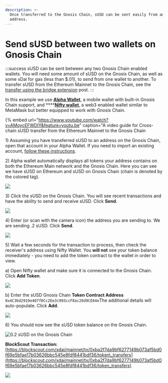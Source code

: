 ```yaml
---
description: >-
  Once transferred to the Gnosis Chain, sUSD can be sent easily from address to
  address.
---
```


# Send sUSD between two wallets on Gnosis Chain

:::success
sUSD can be sent between any two Gnosis Chain enabled wallets. You will need some amount of sUSD on the Gnosis Chain, as well as some xDai for gas \(less than $.01\), to send from one wallet to another. To transfer sUSD from the Ethereum Mainnet to the Gnosis Chain, see the [transfer using the bridge extension](/specs/bridges/eth-gc/susd-bridge-extension/transfer-susd-through-the-bridge-extension) post.
:::

In this example we use [**Alpha Wallet**](https://alphawallet.com/), a mobile wallet with built-in Gnosis Chain support, and ****[**Nifty wallet**](https://chrome.google.com/webstore/detail/nifty-wallet/jbdaocneiiinmjbjlgalhcelgbejmnid?hl=en), a web3 enabled wallet similar to MetaMask but better equipped to work with Gnosis Chain.

{% embed url="https://www.youtube.com/watch?v=AMoycEFWDIY&feature=youtu.be" caption="A video guide for Cross-chain sUSD transfer from the Ethereum Mainnet to the Gnosis Chain

1\) Assuming you have transferred sUSD to an address on the Gnosis Chain, open that account in your Alpha Wallet. If you need to import an existing account, [follow these instructions](https://www.xdaichain.com/for-users/wallets/alpha-wallet/importing-an-existing-account-to-alpha-wallet).

2\) Alpha wallet automatically displays all tokens your address contains on both the Ethereum Main network and the Gnosis Chain. Here you can see we have sUSD on Ethereum and sUSD on Gnosis Chain \(chain is denoted by the colored tag\).

![](/img/specs/bridges/synth1.png)

3\) Click the sUSD on the Gnosis Chain. You will see recent transactions and have the ability to send and receive sUSD. Click **Send**.

![](/img/specs/bridges/send1-1.png)

4\) Enter \(or scan with the camera icon\) the address you are sending to. We are sending .2 sUSD. Click **Send**.

![](/img/specs/bridges/send2.png)

5\) Wait a few seconds for the transaction to process, then check the receiver's address using Nifty Wallet. You **will not** see your token balance immediately - you need to add the token contract to the wallet in order to view.

a\) Open Nifty wallet and make sure it is connected to the Gnosis Chain. Click **Add Token**.

![](/img/specs/bridges/xdai1.png)

b\) Enter the sUSD Gnosis Chain **Token Contract Address** `0x4C36d2919e407f0Cc2Ee3c993ccF8ac26d9CE64e`The additional details will auto-populate. Click **Add**.

![](/img/specs/bridges/xdai_2.png)

6\) You should now see the sUSD token balance on the Gnosis Chain.

![0.2 sUSD on the Gnosis Chain](/img/specs/bridges/xdai_3.png)

**BlockScout Transaction:**   
[https://blockscout.com/xdai/mainnet/tx/0xba2f7da9bf6277149b073af5bd0f69e5bfae17b03626bbc545e8fdf8441bdf36/token\_transfers](https://blockscout.com/xdai/mainnet/tx/0xba2f7da9bf6277149b073af5bd0f69e5bfae17b03626bbc545e8fdf8441bdf36/token_transfers)

![](/img/specs/bridges/tx2.png)

